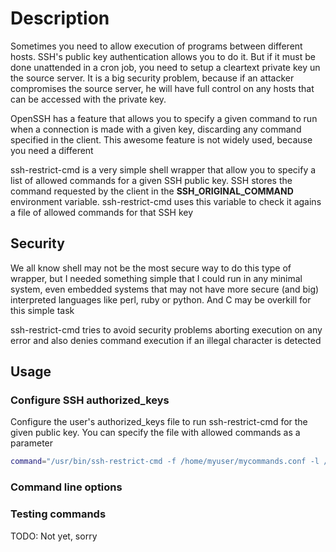 
Description
===========

Sometimes you need to allow execution of programs between different hosts.
SSH's public key authentication allows you to do it. But if it must be done
unattended in a cron job, you need to setup a cleartext private key un the
source server. It is a big security problem, because if an attacker compromises
the source server, he will have full control on any hosts that can be accessed
with the private key.

OpenSSH has a feature that allows you to specify a given command to run when a
connection is made with a given key, discarding any command specified in the
client. This awesome feature is not widely used, because you need a different

ssh-restrict-cmd is a very simple shell wrapper that allow you to specify a
list of allowed commands for a given SSH public key. SSH stores the command
requested by the client in the **SSH_ORIGINAL_COMMAND** environment variable.
ssh-restrict-cmd uses this variable to check it agains a file of allowed
commands for that SSH key

Security
--------

We all know shell may not be the most secure way to do this type of wrapper,
but I needed something simple that I could run in any minimal system, even
embedded systems that may not have more secure (and big) interpreted languages
like perl, ruby or python. And C may be overkill for this simple task

ssh-restrict-cmd tries to avoid security problems aborting execution on any
error and also denies command execution if an illegal character is detected

Usage
-----

### Configure SSH authorized_keys

Configure the user's authorized_keys file to run ssh-restrict-cmd for the
given public key. You can specify the file with allowed commands as a
parameter

```sh
command="/usr/bin/ssh-restrict-cmd -f /home/myuser/mycommands.conf -l /home/myuser/commands.log",no-port-forwarding,no-X11-forwarding,no-agent-forwarding SSH_PUBLIC_KEY
```

### Command line options



### Testing commands

TODO: Not yet, sorry
